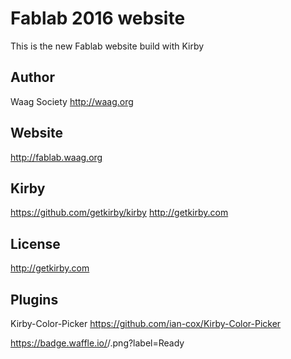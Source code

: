 # Fablab 2016 website

This is the new Fablab website build with Kirby

## Author
Waag Society
<http://waag.org>

## Website
<http://fablab.waag.org>

## Kirby
<https://github.com/getkirby/kirby>
<http://getkirby.com>

## License
<http://getkirby.com>

## Plugins
Kirby-Color-Picker
<https://github.com/ian-cox/Kirby-Color-Picker>

https://badge.waffle.io/<github-waagsociety>/<github-fablab-website>.png?label=Ready